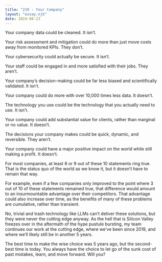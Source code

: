 ```yaml
---
title: "219 - Your Company"
layout: "essay.njk"
date: 2024-08-23
---
```


Your company data could be cleaned. It isn’t.

Your risk assessment and mitigation could do more than just move costs away from monitored KPIs. They don’t.

Your cybersecurity could actually be secure. It isn’t.

Your staff could be engaged in and more satisfied with their jobs. They aren’t.

Your company’s decision-making could be far less biased and scientifically validated. It isn’t.

Your company could do more with over 10,000 times less data. It doesn’t.

The technology you use could be the technology that you actually need to use. It isn’t.

Your company could add substantial value for clients, rather than marginal or no value. It doesn’t.

The decisions your company makes could be quick, dynamic, and reversible. They aren’t.

Your company could have a major positive impact on the world while still making a profit. It doesn’t.

For most companies, at least 8 or 9 out of these 10 statements ring true. That is the status quo of the world as we know it, but it doesn’t have to remain that way. 

For example, even if a few companies only improved to the point where 3 out of 10 of these statements remained true, that difference would amount to an insurmountable advantage over their competitors. That advantage could also increase over time, as the benefits of many of these problems are cumulative, rather than transient. 

No, trivial and trash technology like LLMs can’t deliver these solutions, but they were never the cutting edge anyway. As the hell that is Silicon Valley freezes over in the aftermath of the hype pustule bursting, my team continues our work at the cutting edge, where we’ve been since 2019, and where we’ll likely still be in another 5 years.

The best time to make the wise choice was 5 years ago, but the second-best time is today. You always have the choice to let go of the sunk cost of past mistakes, learn, and move forward. Will you?


